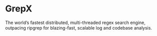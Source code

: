 # GrepX
The world’s fastest distributed, multi-threaded regex search engine, outpacing ripgrep for blazing-fast, scalable log and codebase analysis.
